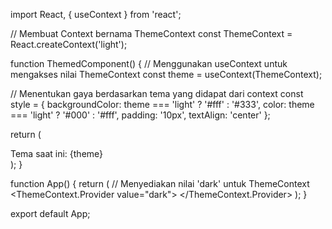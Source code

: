 import React, { useContext } from 'react';

// Membuat Context bernama ThemeContext
const ThemeContext = React.createContext('light');

function ThemedComponent() {
// Menggunakan useContext untuk mengakses nilai ThemeContext
const theme = useContext(ThemeContext);

// Menentukan gaya berdasarkan tema yang didapat dari context
const style = {
backgroundColor: theme === 'light' ? '#fff' : '#333',
color: theme === 'light' ? '#000' : '#fff',
padding: '10px',
textAlign: 'center'
};

return (
<div style={style}>
Tema saat ini: {theme}
</div>
);
}

function App() {
return (
// Menyediakan nilai 'dark' untuk ThemeContext
<ThemeContext.Provider value="dark">
<ThemedComponent />
</ThemeContext.Provider>
);
}

export default App;

